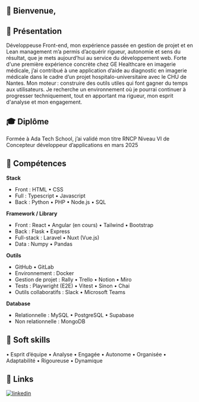 ## 👋 Bienvenue,

## 💬 Présentation
Développeuse Front-end, mon expérience passée en gestion de projet et en Lean management m’a permis d’acquérir rigueur, autonomie et sens du résultat, que je mets aujourd’hui au service du développement web. 
Forte d'une première expérience concrète chez GE Healthcare en imagerie médicale, j’ai contribué à une application d’aide au diagnostic en imagerie médicale dans le cadre d’un projet hospitalo-universitaire avec le CHU de Nantes.
Mon moteur : construire des outils utiles qui font gagner du temps aux utilisateurs.
Je recherche un environnement où je pourrai continuer à progresser techniquement, tout en apportant ma rigueur, mon esprit d'analyse et mon engagement.

## 🎓 Diplôme
Formée à Ada Tech School, j’ai validé mon titre RNCP Niveau VI de Concepteur développeur d’applications en mars 2025

## 🧮 Compétences

**Stack**
- Front : HTML • CSS 
- Full : Typescript • Javascript
- Back : Python • PHP • Node.js • SQL

**Framework / Library**
-	Front : React •	Angular (en cours) • Tailwind • Bootstrap
- Back : Flask • Express
-	Full-stack : Laravel • Nuxt (Vue.js)
- Data : Numpy • Pandas

**Outils**
-	GitHub • GitLab
- Environnement : Docker
- Gestion de projet : Rally • Trello • Notion • Miro
- Tests : Playwright (E2E) • Vitest • Sinon • Chai
- Outils collaboratifs : Slack • Microsoft Teams

**Database**
-	Relationnelle : MySQL •	PostgreSQL • Supabase
-	Non relationnelle : MongoDB


## 🧩 Soft skills
•	Esprit d’équipe
•	Analyse
•	Engagée 
•	Autonome
•	Organisée
•	Adaptabilité
•	Rigoureuse
•	Dynamique  

## 🔗 Links
[![linkedin](https://img.shields.io/badge/linkedin-0A66C2?style=for-the-badge&logo=linkedin&logoColor=white)](https://www.linkedin.com/in/ghislaine-aybram/)

<!---
GhislaineAybram/GhislaineAybram is a ✨ special ✨ repository because its `README.md` (this file) appears on your GitHub profile.
You can click the Preview link to take a look at your changes.
--->  
